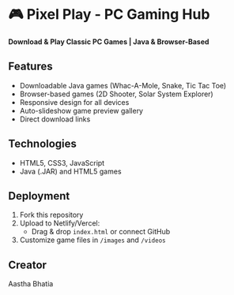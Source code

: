 # 🎮 Pixel Play - PC Gaming Hub

**Download & Play Classic PC Games | Java & Browser-Based**

## Features
- Downloadable Java games (Whac-A-Mole, Snake, Tic Tac Toe)
- Browser-based games (2D Shooter, Solar System Explorer)
- Responsive design for all devices
- Auto-slideshow game preview gallery
- Direct download links

## Technologies
- HTML5, CSS3, JavaScript
- Java (.JAR) and HTML5 games

## Deployment
1. Fork this repository
2. Upload to Netlify/Vercel:
   - Drag & drop `index.html` or connect GitHub
3. Customize game files in `/images` and `/videos`

## Creator
Aastha Bhatia
